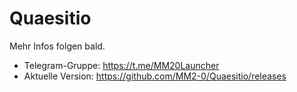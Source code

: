# Quaesitio
Mehr Infos folgen bald.

- Telegram-Gruppe: https://t.me/MM20Launcher
- Aktuelle Version: https://github.com/MM2-0/Quaesitio/releases
